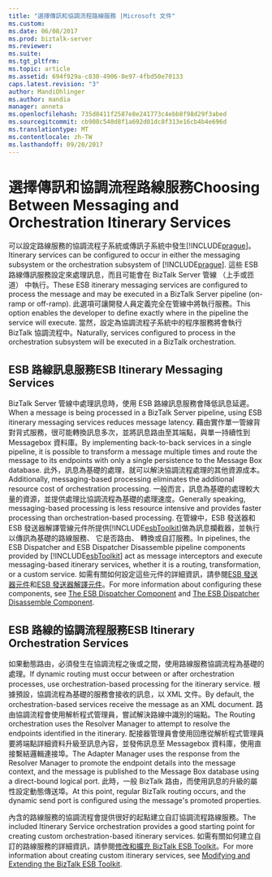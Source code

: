 ```yaml
---
title: "選擇傳訊和協調流程路線服務 |Microsoft 文件"
ms.custom: 
ms.date: 06/08/2017
ms.prod: biztalk-server
ms.reviewer: 
ms.suite: 
ms.tgt_pltfrm: 
ms.topic: article
ms.assetid: 694f929a-c830-4906-8e97-4fbd50e70133
caps.latest.revision: "3"
author: MandiOhlinger
ms.author: mandia
manager: anneta
ms.openlocfilehash: 735d8411f2587e8e241773c4ebb8f98d29f3abed
ms.sourcegitcommit: cb908c540d8f1a692d01dc8f313e16cb4b4e696d
ms.translationtype: MT
ms.contentlocale: zh-TW
ms.lasthandoff: 09/20/2017
---
```

# <a name="choosing-between-messaging-and-orchestration-itinerary-services"></a><span data-ttu-id="062b2-102">選擇傳訊和協調流程路線服務</span><span class="sxs-lookup"><span data-stu-id="062b2-102">Choosing Between Messaging and Orchestration Itinerary Services</span></span>
<span data-ttu-id="062b2-103">可以設定路線服務的協調流程子系統或傳訊子系統中發生[!INCLUDE[prague](../includes/prague-md.md)]。</span><span class="sxs-lookup"><span data-stu-id="062b2-103">Itinerary services can be configured to occur in either the messaging subsystem or the orchestration subsystem of [!INCLUDE[prague](../includes/prague-md.md)].</span></span> <span data-ttu-id="062b2-104">這些 ESB 路線傳訊服務設定來處理訊息，而且可能會在 BizTalk Server 管線 （上手或匝道） 中執行。</span><span class="sxs-lookup"><span data-stu-id="062b2-104">These ESB itinerary messaging services are configured to process the message and may be executed in a BizTalk Server pipeline (on-ramp or off-ramp).</span></span> <span data-ttu-id="062b2-105">此選項可讓開發人員定義完全在管線中將執行服務。</span><span class="sxs-lookup"><span data-stu-id="062b2-105">This option enables the developer to define exactly where in the pipeline the service will execute.</span></span> <span data-ttu-id="062b2-106">當然，設定為協調流程子系統中的程序服務將會執行 BizTalk 協調流程中。</span><span class="sxs-lookup"><span data-stu-id="062b2-106">Naturally, services configured to process in the orchestration subsystem will be executed in a BizTalk orchestration.</span></span>  
  
## <a name="esb-itinerary-messaging-services"></a><span data-ttu-id="062b2-107">ESB 路線訊息服務</span><span class="sxs-lookup"><span data-stu-id="062b2-107">ESB Itinerary Messaging Services</span></span>  
 <span data-ttu-id="062b2-108">BizTalk Server 管線中處理訊息時，使用 ESB 路線訊息服務會降低訊息延遲。</span><span class="sxs-lookup"><span data-stu-id="062b2-108">When a message is being processed in a BizTalk Server pipeline, using ESB itinerary messaging services reduces message latency.</span></span> <span data-ttu-id="062b2-109">藉由實作單一管線背對背式服務，很可能轉換訊息多次，並將訊息路由至其端點，與單一持續性到 Messagebox 資料庫。</span><span class="sxs-lookup"><span data-stu-id="062b2-109">By implementing back-to-back services in a single pipeline, it is possible to transform a message multiple times and route the message to its endpoints with only a single persistence to the Message Box database.</span></span> <span data-ttu-id="062b2-110">此外，訊息為基礎的處理，就可以解決協調流程處理的其他資源成本。</span><span class="sxs-lookup"><span data-stu-id="062b2-110">Additionally, messaging-based processing eliminates the additional resource cost of orchestration processing.</span></span> <span data-ttu-id="062b2-111">一般而言，訊息為基礎的處理較大量的資源，並提供處理比協調流程為基礎的處理速度。</span><span class="sxs-lookup"><span data-stu-id="062b2-111">Generally speaking, messaging-based processing is less resource intensive and provides faster processing than orchestration-based processing.</span></span> <span data-ttu-id="062b2-112">在管線中，ESB 發送器和 ESB 發送器解譯管線元件所提供[!INCLUDE[esbToolkit](../includes/esbtoolkit-md.md)]做為訊息攔截器，並執行以傳訊為基礎的路線服務、 它是否路由、 轉換或自訂服務。</span><span class="sxs-lookup"><span data-stu-id="062b2-112">In pipelines, the ESB Dispatcher and ESB Dispatcher Disassemble pipeline components provided by [!INCLUDE[esbToolkit](../includes/esbtoolkit-md.md)] act as message interceptors and execute messaging-based itinerary services, whether it is a routing, transformation, or a custom service.</span></span> <span data-ttu-id="062b2-113">如需有關如何設定這些元件的詳細資訊，請參閱[ESB 發送器元件](../esb-toolkit/the-esb-dispatcher-component.md)和[ESB 發送器解譯元件](../esb-toolkit/the-esb-dispatcher-disassemble-component.md)。</span><span class="sxs-lookup"><span data-stu-id="062b2-113">For more information about configuring these components, see [The ESB Dispatcher Component](../esb-toolkit/the-esb-dispatcher-component.md) and [The ESB Dispatcher Disassemble Component](../esb-toolkit/the-esb-dispatcher-disassemble-component.md).</span></span>  
  
## <a name="esb-itinerary-orchestration-services"></a><span data-ttu-id="062b2-114">ESB 路線的協調流程服務</span><span class="sxs-lookup"><span data-stu-id="062b2-114">ESB Itinerary Orchestration Services</span></span>  
 <span data-ttu-id="062b2-115">如果動態路由，必須發生在協調流程之後或之間，使用路線服務協調流程為基礎的處理。</span><span class="sxs-lookup"><span data-stu-id="062b2-115">If dynamic routing must occur between or after orchestration processes, use orchestration-based processing for the itinerary service.</span></span> <span data-ttu-id="062b2-116">根據預設，協調流程為基礎的服務會接收的訊息，以 XML 文件。</span><span class="sxs-lookup"><span data-stu-id="062b2-116">By default, the orchestration-based services receive the message as an XML document.</span></span> <span data-ttu-id="062b2-117">路由協調流程會使用解析程式管理員，嘗試解決路線中識別的端點。</span><span class="sxs-lookup"><span data-stu-id="062b2-117">The Routing orchestration uses the Resolver Manager to attempt to resolve the endpoints identified in the itinerary.</span></span> <span data-ttu-id="062b2-118">配接器管理員會使用回應從解析程式管理員要將端點詳細資料升級至訊息內容，並發佈訊息至 Messagebox 資料庫，使用直接繫結邏輯連接埠。</span><span class="sxs-lookup"><span data-stu-id="062b2-118">The Adapter Manager uses the response from the Resolver Manager to promote the endpoint details into the message context, and the message is published to the Message Box database using a direct-bound logical port.</span></span> <span data-ttu-id="062b2-119">此時，一般 BizTalk 路由，而使用訊息的升級的屬性設定動態傳送埠。</span><span class="sxs-lookup"><span data-stu-id="062b2-119">At this point, regular BizTalk routing occurs, and the dynamic send port is configured using the message's promoted properties.</span></span>  
  
 <span data-ttu-id="062b2-120">內含的路線服務的協調流程會提供很好的起點建立自訂協調流程路線服務。</span><span class="sxs-lookup"><span data-stu-id="062b2-120">The included Itinerary Service orchestration provides a good starting point for creating custom orchestration-based itinerary services.</span></span> <span data-ttu-id="062b2-121">如需有關如何建立自訂的路線服務的詳細資訊，請參閱[修改和擴充 BizTalk ESB Toolkit](../esb-toolkit/modifying-and-extending-the-biztalk-esb-toolkit.md)。</span><span class="sxs-lookup"><span data-stu-id="062b2-121">For more information about creating custom itinerary services, see [Modifying and Extending the BizTalk ESB Toolkit](../esb-toolkit/modifying-and-extending-the-biztalk-esb-toolkit.md).</span></span>